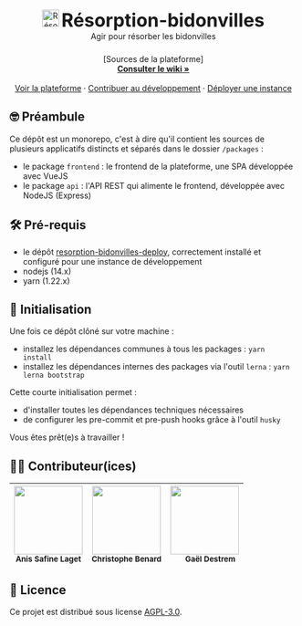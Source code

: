 <p align="center">
  <span href="https://resorption-bidonvilles.beta.gouv.fr">
    <img src="https://resorption-bidonvilles.beta.gouv.fr/img/Marianne.d37c6b1e.svg" alt="Résorption-bidonvilles" align="down" height="30">
    <strong><font size="6">Résorption-bidonvilles</font></strong><br/>
    Agir pour résorber les bidonvilles
  </span>

  <h3 align="center"></h3>

  <p align="center">
    [Sources de la plateforme]
    <br />
    <a href="https://github.com/MTES-MCT/action-bidonvilles/wiki"><strong>Consulter le wiki »</strong></a>
    <br />
    <br />
    <a href="https://resorption-bidonvilles.beta.gouv.fr">Voir la plateforme</a>
    ·
    <a href="#developper">Contribuer au développement</a>
    ·
    <a href="https://github.com/MTES-MCT/resorption-bidonvilles-deploy">Déployer une instance</a>
  </p>
</p>

<h2 id="developper">🤓 Préambule</h2>

Ce dépôt est un monorepo, c'est à dire qu'il contient les sources de plusieurs applicatifs distincts et séparés dans le dossier `/packages` :
- le package `frontend` : le frontend de la plateforme, une SPA développée avec VueJS
- le package `api` : l'API REST qui alimente le frontend, développée avec NodeJS (Express)

## 🛠 Pré-requis

- le dépôt [resorption-bidonvilles-deploy](https://github.com/MTES-MCT/resorption-bidonvilles-deploy), correctement installé et configuré pour une instance de développement
- nodejs (14.x)
- yarn (1.22.x)

## 🔌 Initialisation
Une fois ce dépôt clôné sur votre machine :
- installez les dépendances communes à tous les packages : `yarn install`
- installez les dépendances internes des packages via l'outil `lerna` : `yarn lerna bootstrap`

Cette courte initialisation permet :
- d'installer toutes les dépendances techniques nécessaires
- de configurer les pre-commit et pre-push hooks grâce à l'outil `husky`

Vous êtes prêt(e)s à travailler !

## 🙇🏼 Contributeur(ices)

| <img src="https://avatars3.githubusercontent.com/u/1801091?v=3" width="120px;"/><br /><sub><b>Anis Safine Laget</b></sub> | <img src="https://avatars3.githubusercontent.com/u/50863659?v=3" width="120px;"/><br /><sub><b>Christophe Benard</b></sub> | <img src="https://avatars3.githubusercontent.com/u/5053593?v=3" width="120px;"/><br /><sub><b>⠀⠀Gaël Destrem</b></sub> |
| --- | --- | --- |

## 📝 Licence
Ce projet est distribué sous license [AGPL-3.0](LICENSE).

